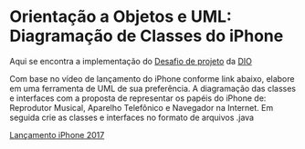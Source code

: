 # Orientação a Objetos e UML: Diagramação de Classes do iPhone

Aqui se encontra a implementação do [Desafio de projeto](https://github.com/digitalinnovationone/trilha-java-basico/tree/main/desafios/poo) da [DIO](https://web.dio.me/track/santander-2024-backend-com-java)

Com base no vídeo de lançamento do iPhone conforme link abaixo, elabore em uma ferramenta de UML de sua preferência. A diagramação das classes e interfaces com a proposta de representar os papéis do iPhone de: Reprodutor Musical, Aparelho Telefônico e Navegador na Internet. Em seguida crie as classes e interfaces no formato de arquivos .java

[Lançamento iPhone 2017](https://www.youtube.com/watch?v=9ou608QQRq8)